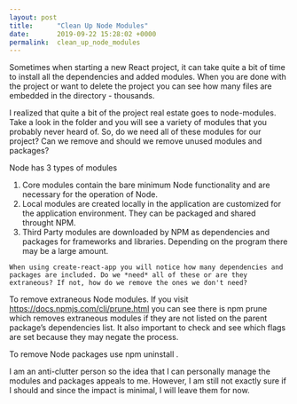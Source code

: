 ```yaml
---
layout: post
title:      "Clean Up Node Modules"
date:       2019-09-22 15:28:02 +0000
permalink:  clean_up_node_modules
---
```


Sometimes when starting a new React project, it can take quite a bit of time to install all the dependencies and added modules. When you are done with the project or want to delete the project you can see how many files are embedded in the directory - thousands. 

I realized that quite a bit of the project real estate goes to node-modules. Take a look in the folder and you will see a variety of modules that you probably never heard of. So, do we need all of these modules for our project? Can we remove and should we remove unused modules and packages?

 Node has 3 types of modules
  1. Core modules contain the bare minimum Node functionality and are necessary for the operation of Node. 
  2. Local modules are created locally in the application are customized for the application environment. They can be packaged and shared throught NPM. 
  3. Third Party modules are downloaded by NPM as dependencies and packages for frameworks and libraries.  Depending on the program there may be a large amount. 
  
	When using create-react-app you will notice how many dependencies and packages are included. Do we *need* all of these or are they extraneous? If not, how do we remove the ones we don't need? 
	
To remove extraneous Node modules. If you visit https://docs.npmjs.com/cli/prune.html you can see there is npm prune which removes extraneous modules if they are not listed on the parent package’s dependencies list.
It also important to check and see which flags are set because they may negate the process.

To remove Node packages use npm uninstall <package name>.

I am an anti-clutter person so the idea that I can personally manage the modules and packages appeals to me. However, I am still not exactly sure if I should and since the impact is minimal, I will leave them for now.
